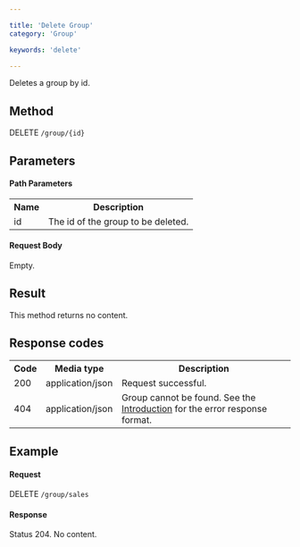 ```yaml
---

title: 'Delete Group'
category: 'Group'

keywords: 'delete'

---
```



Deletes a group by id.


Method
------

DELETE `/group/{id}`


Parameters
----------

#### Path Parameters

<table class="table table-striped">
  <tr>
    <th>Name</th>
    <th>Description</th>
  </tr>
  <tr>
    <td>id</td>
    <td>The id of the group to be deleted.</td>
  </tr>
</table>

#### Request Body

Empty.


Result
------

This method returns no content.


Response codes
--------------

<table class="table table-striped">
  <tr>
    <th>Code</th>
    <th>Media type</th>
    <th>Description</th>
  </tr>
  <tr>
    <td>200</td>
    <td>application/json</td>
    <td>Request successful.</td>
  </tr>
  <tr>
    <td>404</td>
    <td>application/json</td>
    <td>Group cannot be found. See the <a href="ref:#overview-introduction">Introduction</a> for the error response format.</td>
  </tr>
</table>

Example
-------

#### Request

DELETE `/group/sales`

#### Response

Status 204. No content.